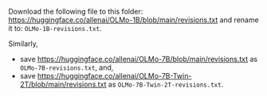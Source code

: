 Download the following file to this folder:
https://huggingface.co/allenai/OLMo-1B/blob/main/revisions.txt 
and rename it to:
`OLMo-1B-revisions.txt`.

Similarly, 

- save https://huggingface.co/allenai/OLMo-7B/blob/main/revisions.txt
as `OLMo-7B-revisions.txt`, and, 
- save https://huggingface.co/allenai/OLMo-7B-Twin-2T/blob/main/revisions.txt
as `OLMo-7B-Twin-2T-revisions.txt`.
